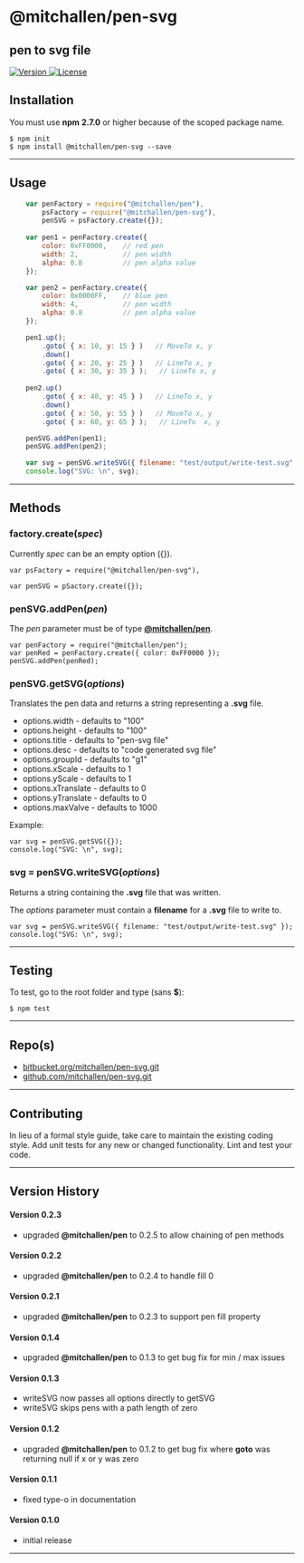 
@mitchallen/pen-svg
==
pen to svg file
--

<p align="left">
  
  <a href="https://npmjs.org/package/@mitchallen/pen-svg">
    <img src="http://img.shields.io/npm/v/@mitchallen/pen-svg.svg?style=flat-square" alt="Version">
  </a>
  
  <a href="https://npmjs.org/package/@mitchallen/pen-svg">
    <img src="https://img.shields.io/badge/license-MIT-green" alt="License">
  </a>
  
</p>

## Installation

You must use __npm__ __2.7.0__ or higher because of the scoped package name.

    $ npm init
    $ npm install @mitchallen/pen-svg --save
  
* * *

## Usage

```js
	var penFactory = require("@mitchallen/pen"),
		psFactory = require("@mitchallen/pen-svg"),
		penSVG = psFactory.create({});
  
    var pen1 = penFactory.create({ 
        color: 0xFF0000,    // red pen
        width: 2,           // pen width 
        alpha: 0.8          // pen alpha value
    });

    var pen2 = penFactory.create({ 
        color: 0x0000FF,    // blue pen
        width: 4,           // pen width 
        alpha: 0.8          // pen alpha value
    });

    pen1.up();
        .goto( { x: 10, y: 15 } )   // MoveTo x, y
        .down()
        .goto( { x: 20, y: 25 } )   // LineTo x, y
        .goto( { x: 30, y: 35 } );   // LineTo x, y
        
    pen2.up()
        .goto( { x: 40, y: 45 } )   // LineTo x, y
        .down()
        .goto( { x: 50, y: 55 } )   // MoveTo x, y
        .goto( { x: 60, y: 65 } );   // LineTo  x, y

    penSVG.addPen(pen1);
    penSVG.addPen(pen2);

    var svg = penSVG.writeSVG({ filename: "test/output/write-test.svg" });
    console.log("SVG: \n", svg);
```

* * * 

## Methods

### factory.create(*spec*)

Currently *spec* can be an empty option ({}).

	var psFactory = require("@mitchallen/pen-svg"),

	var penSVG = pSactory.create({});

### penSVG.addPen(*pen*)

The *pen* parameter must be of type __[@mitchallen/pen](https://www.npmjs.com/package/@mitchallen/pen)__.

    var penFactory = require("@mitchallen/pen");
    var penRed = penFactory.create({ color: 0xFF0000 });
    penSVG.addPen(penRed);

### penSVG.getSVG(*options*)

Translates the pen data and returns a string representing a __.svg__ file.

* options.width - defaults to "100"
* options.height - defaults to "100"
* options.title - defaults to "pen-svg file"
* options.desc - defaults to "code generated svg file"
* options.groupId - defaults to "g1"
* options.xScale - defaults to 1
* options.yScale - defaults to 1
* options.xTranslate - defaults to 0
* options.yTranslate - defaults to 0
* options.maxValve - defaults to 1000

Example:

	var svg = penSVG.getSVG({});
    console.log("SVG: \n", svg);

### svg = penSVG.writeSVG(*options*)

Returns a string containing the __.svg__ file that was written.

The *options* parameter must contain a __filename__ for a __.svg__ file to write to.

    var svg = penSVG.writeSVG({ filename: "test/output/write-test.svg" });
    console.log("SVG: \n", svg);

* * * 

## Testing

To test, go to the root folder and type (sans __$__):

    $ npm test
   
* * *
 
## Repo(s)

* [bitbucket.org/mitchallen/pen-svg.git](https://bitbucket.org/mitchallen/pen-svg.git)
* [github.com/mitchallen/pen-svg.git](https://github.com/mitchallen/pen-svg.git)

* * *

## Contributing

In lieu of a formal style guide, take care to maintain the existing coding style.
Add unit tests for any new or changed functionality. Lint and test your code.

* * *

## Version History

#### Version 0.2.3

* upgraded __@mitchallen/pen__ to 0.2.5 to allow chaining of pen methods 

#### Version 0.2.2

* upgraded __@mitchallen/pen__ to 0.2.4 to handle fill 0

#### Version 0.2.1

* upgraded __@mitchallen/pen__ to 0.2.3 to support pen fill property

#### Version 0.1.4

* upgraded __@mitchallen/pen__ to 0.1.3 to get bug fix for min / max issues

#### Version 0.1.3

* writeSVG now passes all options directly to getSVG
* writeSVG skips pens with a path length of zero

#### Version 0.1.2 

* upgraded __@mitchallen/pen__ to 0.1.2 to get bug fix where __goto__ was returning null if x or y was zero

#### Version 0.1.1 

* fixed type-o in documentation

#### Version 0.1.0 

* initial release

* * *
